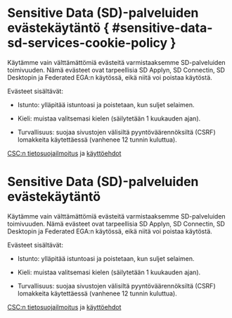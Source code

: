 # Sensitive Data (SD)-palveluiden evästekäytäntö { #sensitive-data-sd-services-cookie-policy }


Käytämme vain välttämättömiä evästeitä varmistaaksemme SD-palveluiden toimivuuden. Nämä evästeet ovat tarpeellisia SD Applyn, SD Connectin, SD Desktopin ja Federated EGA:n käytössä, eikä niitä voi poistaa käytöstä. 

Evästeet sisältävät:

* Istunto: ylläpitää istuntoasi ja poistetaan, kun suljet selaimen.

* Kieli: muistaa valitsemasi kielen (säilytetään 1 kuukauden ajan).

* Turvallisuus: suojaa sivustojen välisiltä pyyntöväärennöksiltä (CSRF) lomakkeita käytettäessä (vanhenee 12 tunnin kuluttua).

[CSC:n tietosuojailmoitus](https://research.csc.fi/security/) ja [käyttöehdot](https://research.csc.fi/terms-of-use/)


# Sensitive Data (SD)-palveluiden evästekäytäntö

Käytämme vain välttämättömiä evästeitä varmistaaksemme SD-palveluiden toimivuuden. Nämä evästeet ovat tarpeellisia SD Applyn, SD Connectin, SD Desktopin ja Federated EGA:n käytössä, eikä niitä voi poistaa käytöstä.

Evästeet sisältävät:

* Istunto: ylläpitää istuntoasi ja poistetaan, kun suljet selaimen.

* Kieli: muistaa valitsemasi kielen (säilytetään 1 kuukauden ajan).

* Turvallisuus: suojaa sivustojen välisiltä pyyntöväärennöksiltä (CSRF) lomakkeita käytettäessä (vanhenee 12 tunnin kuluttua).

[CSC:n tietosuojailmoitus](https://research.csc.fi/security)  ja [käyttöehdot](https://research.csc.fi/terms-of-use/)